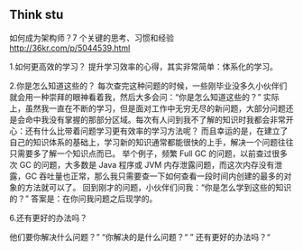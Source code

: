 
##  Think stu



如何成为架构师？7 个关键的思考、习惯和经验
http://36kr.com/p/5044539.html

1.如何更高效的学习？
提升学习效率的心得，其实非常简单：体系化的学习。

2.你是怎么知道这些的？
每次查完这种问题的时候，一些刚毕业没多久小伙伴们就会用一种崇拜的眼神看着我，然后大多会问：“你是怎么知道这些的？”
实际上，虽然我一直在不断的学习，但是面对工作中无穷无尽的新问题，大部分问题还是会命中我没有掌握的那部分区域。每次有人问到我不了解的知识时我都会非常开心：还有什么比带着问题学习更有效率的学习方法呢？
而且幸运的是，在建立了自己的知识体系的基础上，学习新的知识通常都能很快的上手，解决一个问题往往只需要多了解一个知识点而已。
举个例子，频繁 Full GC 的问题，以前查过很多次 GC 的问题，大多数是 Java 程序或 JVM 内存泄露问题，而这次内存没有泄露，GC 吞吐量也正常，那么我只需要查一下如何查看一段时间内创建的最多的对象的方法就可以了。
回到刚才的问题，小伙伴们问我：“你是怎么学到这些的知识的？”
答案是：在你问我问题之后现学的。

6.还有更好的办法吗？

他们要你解决什么问题？”
“你解决的是什么问题？“
” 还有更好的办法吗？“


 
